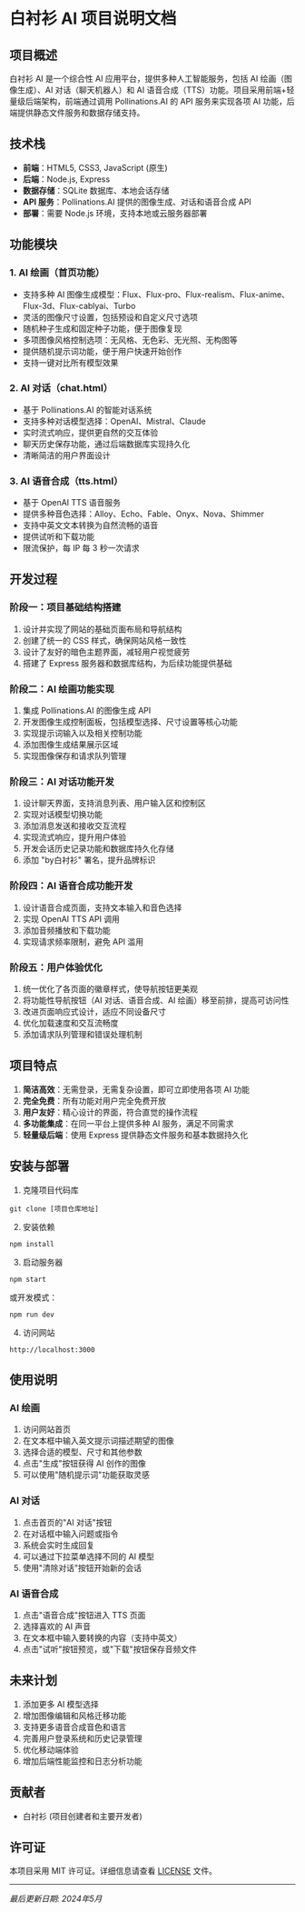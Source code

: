 # 白衬衫 AI 项目说明文档

## 项目概述

白衬衫 AI 是一个综合性 AI 应用平台，提供多种人工智能服务，包括 AI 绘画（图像生成）、AI 对话（聊天机器人）和 AI 语音合成（TTS）功能。项目采用前端+轻量级后端架构，前端通过调用 Pollinations.AI 的 API 服务来实现各项 AI 功能，后端提供静态文件服务和数据存储支持。

## 技术栈

- **前端**：HTML5, CSS3, JavaScript (原生)
- **后端**：Node.js, Express
- **数据存储**：SQLite 数据库、本地会话存储
- **API 服务**：Pollinations.AI 提供的图像生成、对话和语音合成 API
- **部署**：需要 Node.js 环境，支持本地或云服务器部署

## 功能模块

### 1. AI 绘画（首页功能）

- 支持多种 AI 图像生成模型：Flux、Flux-pro、Flux-realism、Flux-anime、Flux-3d、Flux-cablyai、Turbo
- 灵活的图像尺寸设置，包括预设和自定义尺寸选项
- 随机种子生成和固定种子功能，便于图像复现
- 多项图像风格控制选项：无风格、无色彩、无光照、无构图等
- 提供随机提示词功能，便于用户快速开始创作
- 支持一键对比所有模型效果

### 2. AI 对话（chat.html）

- 基于 Pollinations.AI 的智能对话系统
- 支持多种对话模型选择：OpenAI、Mistral、Claude
- 实时流式响应，提供更自然的交互体验
- 聊天历史保存功能，通过后端数据库实现持久化
- 清晰简洁的用户界面设计

### 3. AI 语音合成（tts.html）

- 基于 OpenAI TTS 语音服务
- 提供多种音色选择：Alloy、Echo、Fable、Onyx、Nova、Shimmer
- 支持中英文文本转换为自然流畅的语音
- 提供试听和下载功能
- 限流保护，每 IP 每 3 秒一次请求

## 开发过程

### 阶段一：项目基础结构搭建

1. 设计并实现了网站的基础页面布局和导航结构
2. 创建了统一的 CSS 样式，确保网站风格一致性
3. 设计了友好的暗色主题界面，减轻用户视觉疲劳
4. 搭建了 Express 服务器和数据库结构，为后续功能提供基础

### 阶段二：AI 绘画功能实现

1. 集成 Pollinations.AI 的图像生成 API
2. 开发图像生成控制面板，包括模型选择、尺寸设置等核心功能
3. 实现提示词输入以及相关控制功能
4. 添加图像生成结果展示区域
5. 实现图像保存和请求队列管理

### 阶段三：AI 对话功能开发

1. 设计聊天界面，支持消息列表、用户输入区和控制区
2. 实现对话模型切换功能
3. 添加消息发送和接收交互流程
4. 实现流式响应，提升用户体验
5. 开发会话历史记录功能和数据库持久化存储
6. 添加 "by白衬衫" 署名，提升品牌标识

### 阶段四：AI 语音合成功能开发

1. 设计语音合成页面，支持文本输入和音色选择
2. 实现 OpenAI TTS API 调用
3. 添加音频播放和下载功能
4. 实现请求频率限制，避免 API 滥用

### 阶段五：用户体验优化

1. 统一优化了各页面的徽章样式，使导航按钮更美观
2. 将功能性导航按钮（AI 对话、语音合成、AI 绘画）移至前排，提高可访问性
3. 改进页面响应式设计，适应不同设备尺寸
4. 优化加载速度和交互流畅度
5. 添加请求队列管理和错误处理机制

## 项目特点

1. **简洁高效**：无需登录，无需复杂设置，即可立即使用各项 AI 功能
2. **完全免费**：所有功能对用户完全免费开放
3. **用户友好**：精心设计的界面，符合直觉的操作流程
4. **多功能集成**：在同一平台上提供多种 AI 服务，满足不同需求
5. **轻量级后端**：使用 Express 提供静态文件服务和基本数据持久化


## 安装与部署

1. 克隆项目代码库
```
git clone [项目仓库地址]
```

2. 安装依赖
```
npm install
```

3. 启动服务器
```
npm start
```
或开发模式：
```
npm run dev
```

4. 访问网站
```
http://localhost:3000
```

## 使用说明

### AI 绘画

1. 访问网站首页
2. 在文本框中输入英文提示词描述期望的图像
3. 选择合适的模型、尺寸和其他参数
4. 点击"生成"按钮获得 AI 创作的图像
5. 可以使用"随机提示词"功能获取灵感

### AI 对话

1. 点击首页的"AI 对话"按钮
2. 在对话框中输入问题或指令
3. 系统会实时生成回复
4. 可以通过下拉菜单选择不同的 AI 模型
5. 使用"清除对话"按钮开始新的会话

### AI 语音合成

1. 点击"语音合成"按钮进入 TTS 页面
2. 选择喜欢的 AI 声音
3. 在文本框中输入要转换的内容（支持中英文）
4. 点击"试听"按钮预览，或"下载"按钮保存音频文件

## 未来计划

1. 添加更多 AI 模型选择
2. 增加图像编辑和风格迁移功能
3. 支持更多语音合成音色和语言
4. 完善用户登录系统和历史记录管理
5. 优化移动端体验
6. 增加后端性能监控和日志分析功能

## 贡献者

- 白衬衫 (项目创建者和主要开发者)

## 许可证

本项目采用 MIT 许可证。详细信息请查看 [LICENSE](LICENSE) 文件。

---

*最后更新日期: 2024年5月* 
